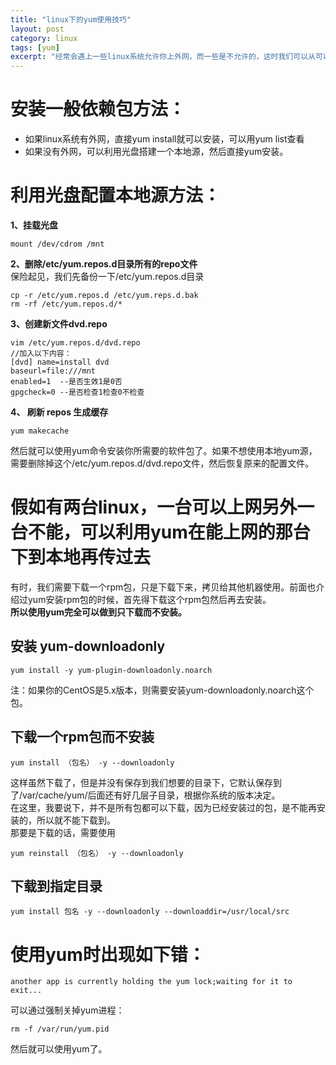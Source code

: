 ```yaml
---
title: "linux下的yum使用技巧"
layout: post
category: linux
tags: [yum]
excerpt: "经常会遇上一些linux系统允许你上外网，而一些是不允许的，这时我们可以从可以上外网的服务器上把yum下载的包拷贝过来，但是一般yum安装的包没有报错包文件，无法拷贝，为了解决这个问题，这里介绍一些小技巧。"
---
```


# 安装一般依赖包方法：  
- 如果linux系统有外网，直接yum install就可以安装，可以用yum list查看
- 如果没有外网，可以利用光盘搭建一个本地源，然后直接yum安装。

# 利用光盘配置本地源方法：  
**1、挂载光盘**

	mount /dev/cdrom /mnt 

**2、删除/etc/yum.repos.d目录所有的repo文件**  
保险起见，我们先备份一下/etc/yum.repos.d目录  

	cp -r /etc/yum.repos.d /etc/yum.reps.d.bak
	rm -rf /etc/yum.repos.d/*

**3、创建新文件dvd.repo**  

	vim /etc/yum.repos.d/dvd.repo 
    //加入以下内容： 
    [dvd] name=install dvd 
    baseurl=file:///mnt 
    enabled=1  --是否生效1是0否
    gpgcheck=0 --是否检查1检查0不检查

**4、 刷新 repos 生成缓存** 

	yum makecache

然后就可以使用yum命令安装你所需要的软件包了。如果不想使用本地yum源，需要删除掉这个/etc/yum.repos.d/dvd.repo文件，然后恢复原来的配置文件。

# 假如有两台linux，一台可以上网另外一台不能，可以利用yum在能上网的那台下到本地再传过去  
有时，我们需要下载一个rpm包，只是下载下来，拷贝给其他机器使用。前面也介绍过yum安装rpm包的时候，首先得下载这个rpm包然后再去安装。  
**所以使用yum完全可以做到只下载而不安装。**
## 安装 yum-downloadonly 

	yum install -y yum-plugin-downloadonly.noarch 

注：如果你的CentOS是5.x版本，则需要安装yum-downloadonly.noarch这个包。

## 下载一个rpm包而不安装

	yum install （包名） -y --downloadonly

这样虽然下载了，但是并没有保存到我们想要的目录下，它默认保存到了/var/cache/yum/后面还有好几层子目录，根据你系统的版本决定。  
在这里，我要说下，并不是所有包都可以下载，因为已经安装过的包，是不能再安装的，所以就不能下载到。  
那要是下载的话，需要使用  

	yum reinstall （包名） -y --downloadonly

## 下载到指定目录

	yum install 包名 -y --downloadonly --downloaddir=/usr/local/src

# 使用yum时出现如下错：

    another app is currently holding the yum lock;waiting for it to exit...
 
可以通过强制关掉yum进程：

	rm -f /var/run/yum.pid
 
然后就可以使用yum了。
